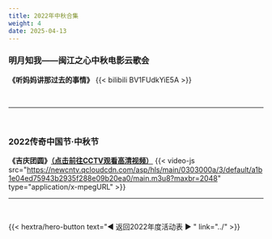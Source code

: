 ```yaml
---
title: 2022年中秋合集
weight: 4
date: 2025-04-13
---
```


### 明月知我——闽江之心中秋电影云歌会
**《听妈妈讲那过去的事情》**
{{< bilibili BV1FUdkYiE5A >}}

<br>
<hr>
<br>

### 2022传奇中国节·中秋节
**《吉庆团圆》[（点击前往CCTV观看高清视频）](https://tv.cctv.com/2022/09/15/VIDEjtIavHcVV0O4FULLO6Aw220915.shtml)**
{{< video-js src="https://newcntv.qcloudcdn.com/asp/hls/main/0303000a/3/default/a1b1e04ed75943b2935f288e09b20ea0/main.m3u8?maxbr=2048" type="application/x-mpegURL" >}}
<br>
<hr>
<br>

{{< hextra/hero-button text="◀ 返回2022年度活动表 ▶ " link="../" >}}



